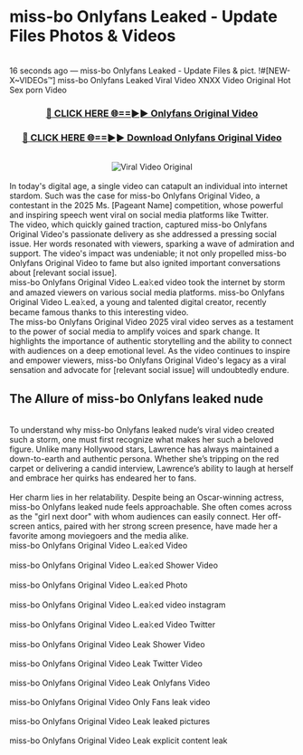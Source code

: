 # miss-bo Onlyfans Leaked - Update Files Photos & Videos 
<br>
16 seconds ago — miss-bo Onlyfans Leaked - Update Files & pict. !#[NEW-X~VIDEOs™] miss-bo Onlyfans Leaked Viral Video XNXX Video Original Hot Sex porn Video
<br>
<div align="center">
<h3><a href="http://freeplayer.one?title=miss-bo&ref=25OR" rel="nofollow">🔴 CLICK HERE 🌐==►► Onlyfans Original Video</a></h3>
<h3><a href="http://freeplayer.one?title=miss-bo&ref=25OR" rel="nofollow">🔴 CLICK HERE 🌐==►► Download Onlyfans Original Video</a></h3>
<br>
<a href="http://freeplayer.one?title=miss-bo&ref=25OR" rel="nofollow" data-target="animated-image.originalLink"><img src="https://i.ibb.co.com/xMMVF88/686577567.gif" alt="Viral Video Original" style="max-width: 100%; display: inline-block;" data-target="animated-image.originalImage"></a>
</div>
<br>
In today's digital age, a single video can catapult an individual into internet stardom. Such was the case for miss-bo Onlyfans Original Video, a contestant in the 2025 Ms. [Pageant Name] competition, whose powerful and inspiring speech went viral on social media platforms like Twitter.
<br>
The video, which quickly gained traction, captured miss-bo Onlyfans Original Video's passionate delivery as she addressed a pressing social issue. Her words resonated with viewers, sparking a wave of admiration and support. The video's impact was undeniable; it not only propelled miss-bo Onlyfans Original Video to fame but also ignited important conversations about [relevant social issue].
<br>
miss-bo Onlyfans Original Video L.ea𝚔ed video took the internet by storm and amazed viewers on various social media platforms. miss-bo Onlyfans Original Video L.ea𝚔ed, a young and talented digital creator, recently became famous thanks to this interesting video.
<br>
The miss-bo Onlyfans Original Video 2025 viral video serves as a testament to the power of social media to amplify voices and spark change. It highlights the importance of authentic storytelling and the ability to connect with audiences on a deep emotional level. As the video continues to inspire and empower viewers, miss-bo Onlyfans Original Video's legacy as a viral sensation and advocate for [relevant social issue] will undoubtedly endure.
<br>
<h2>The Allure of miss-bo Onlyfans leaked nude</h2>
<br>
To understand why miss-bo Onlyfans leaked nude’s viral video created such a storm, one must first recognize what makes her such a beloved figure. Unlike many Hollywood stars, Lawrence has always maintained a down-to-earth and authentic persona. Whether she’s tripping on the red carpet or delivering a candid interview, Lawrence’s ability to laugh at herself and embrace her quirks has endeared her to fans.
<br><br>
Her charm lies in her relatability. Despite being an Oscar-winning actress, miss-bo Onlyfans leaked nude feels approachable. She often comes across as the "girl next door" with whom audiences can easily connect. Her off-screen antics, paired with her strong screen presence, have made her a favorite among moviegoers and the media alike.
<br>
miss-bo Onlyfans Original Video L.ea𝚔ed Video
<br><br>
miss-bo Onlyfans Original Video L.ea𝚔ed Shower Video
<br><br>
miss-bo Onlyfans Original Video L.ea𝚔ed Photo
<br><br>
miss-bo Onlyfans Original Video L.ea𝚔ed video instagram
<br><br>
miss-bo Onlyfans Original Video L.ea𝚔ed Video Twitter
<br><br>
miss-bo Onlyfans Original Video Leak Shower Video
<br><br>
miss-bo Onlyfans Original Video Leak Twitter Video
<br><br>
miss-bo Onlyfans Original Video Leak Onlyfans Video
<br><br>
miss-bo Onlyfans Original Video Only Fans leak video
<br><br>
miss-bo Onlyfans Original Video Leak leaked pictures
<br><br>
miss-bo Onlyfans Original Video Leak explicit content leak
